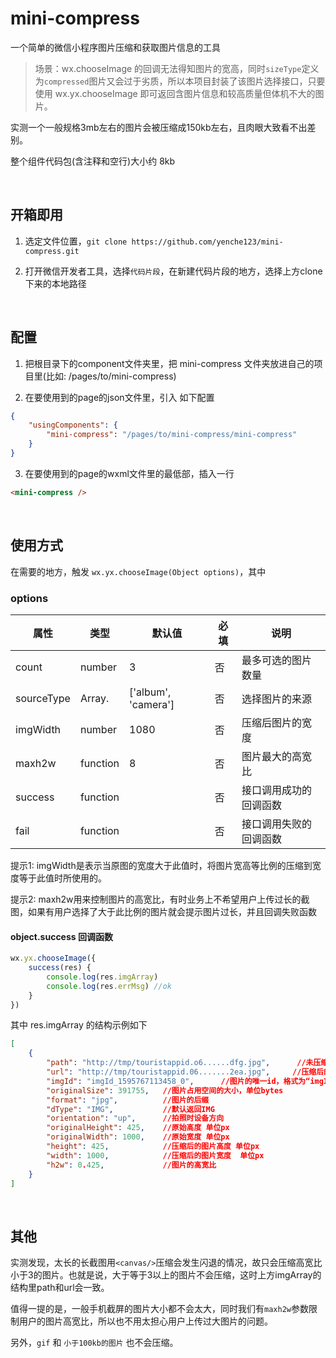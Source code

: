 # mini-compress

一个简单的微信小程序图片压缩和获取图片信息的工具

> 场景：wx.chooseImage 的回调无法得知图片的宽高，同时`sizeType`定义为`compressed`图片又会过于劣质，所以本项目封装了该图片选择接口，只要使用 wx.yx.chooseImage 即可返回含图片信息和较高质量但体机不大的图片。

实测一个一般规格3mb左右的图片会被压缩成150kb左右，且肉眼大致看不出差别。

整个组件代码包(含注释和空行)大小约 8kb 

<br/>

## 开箱即用

1. 选定文件位置，`git clone https://github.com/yenche123/mini-compress.git`

2. 打开微信开发者工具，选择`代码片段`，在新建代码片段的地方，选择上方clone下来的本地路径

<br/>

## 配置

1. 把根目录下的component文件夹里，把 mini-compress 文件夹放进自己的项目里(比如: /pages/to/mini-compress)

2. 在要使用到的page的json文件里，引入 如下配置

```json
{
    "usingComponents": {
        "mini-compress": "/pages/to/mini-compress/mini-compress"
    }
}
```

3. 在要使用到的page的wxml文件里的最低部，插入一行

```html
<mini-compress />
```

<br/>

## 使用方式

在需要的地方，触发 `wx.yx.chooseImage(Object options)`，其中

### options
| 属性 | 类型 | 默认值 | 必填 | 说明 |
| ---- | ---- | ---- | ---- | ---- |
| count | number | 3 | 否 | 最多可选的图片数量 |
| sourceType | Array.<string> | ['album', 'camera'] | 否 | 选择图片的来源 |
| imgWidth | number | 1080 | 否 | 压缩后图片的宽度 |
| maxh2w | function | 8 | 否 | 图片最大的高宽比 |
| success | function |     | 否 | 接口调用成功的回调函数 |
| fail | function |     | 否 | 接口调用失败的回调函数 |

提示1: imgWidth是表示当原图的宽度大于此值时，将图片宽高等比例的压缩到宽度等于此值时所使用的。

提示2: maxh2w用来控制图片的高宽比，有时业务上不希望用户上传过长的截图，如果有用户选择了大于此比例的图片就会提示图片过长，并且回调失败函数 


#### object.success 回调函数

```javascript
wx.yx.chooseImage({
    success(res) {
        console.log(res.imgArray)
        console.log(res.errMsg) //ok
    }
})
```

其中 res.imgArray 的结构示例如下
```json
[
    {
        "path": "http://tmp/touristappid.o6......dfg.jpg",      //未压缩后的图片url
        "url": "http://tmp/touristappid.06.......2ea.jpg",     //压缩后的图片url
        "imgId": "imgId_1595767113458_0",      //图片的唯一id，格式为“imgId_时间戳_图片的次序”
        "originalSize": 391755,   //图片占用空间的大小，单位bytes
        "format": "jpg",          //图片的后缀
        "dType": "IMG",           //默认返回IMG
        "orientation": "up",      //拍照时设备方向
        "originalHeight": 425,    //原始高度 单位px
        "originalWidth": 1000,    //原始宽度 单位px
        "height": 425,            //压缩后的图片高度 单位px
        "width": 1000,            //压缩后的图片宽度  单位px
        "h2w": 0.425,             //图片的高宽比
    }
]
```

<br/>

## 其他

实测发现，太长的长截图用`<canvas/>`压缩会发生闪退的情况，故只会压缩高宽比小于3的图片。也就是说，大于等于3以上的图片不会压缩，这时上方imgArray的结构里path和url会一致。

值得一提的是，一般手机截屏的图片大小都不会太大，同时我们有`maxh2w`参数限制用户的图片高宽比，所以也不用太担心用户上传过大图片的问题。

另外，`gif` 和 `小于100kb的图片` 也不会压缩。




